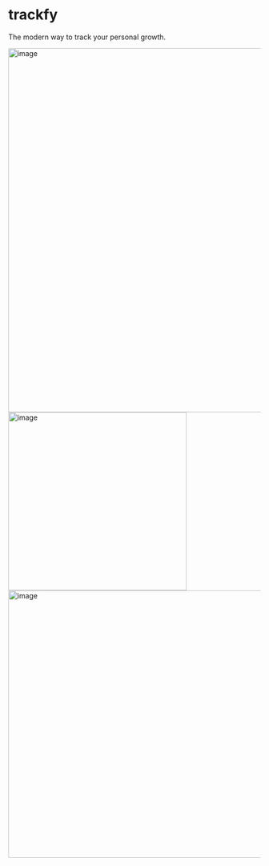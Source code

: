 # trackfy
The modern way to track your personal growth.


<img width="727" alt="image" src="https://github.com/holasoymalva/trackfy/assets/13058234/54357f84-d766-4d8a-bae0-ff3e07699b78">

<img width="356" alt="image" src="https://github.com/holasoymalva/trackfy/assets/13058234/28f009f6-41e0-42f9-b296-ce8ea5b86352">

<img width="534" alt="image" src="https://github.com/holasoymalva/trackfy/assets/13058234/c3f0512a-8292-4f68-9684-b0e9cb9a11e7">

